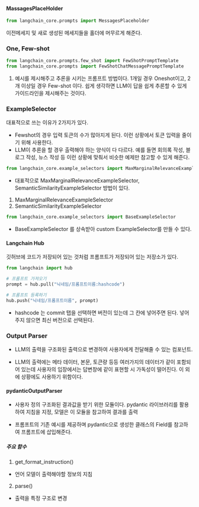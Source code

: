 #### MassagesPlaceHolder

```Python
from langchain_core.prompts import MessagesPlaceholder
```

이전메세지 및 새로 생성된 메세지들을 홀더에 머무르게 해준다.

### One, Few-shot
```Python
from langchain_core.prompts.few_shot import FewShotPromptTemplate
from langchain_core.prompts import FewShotChatMessagePromptTemplate
```

1. 예시를 제시해주고 추론을 시키는 프롬프트 방법이다. 1개일 경우 Oneshot이고, 2개 이상일 경우 Few-shot 이다. 쉽게 생각하면 LLM이 답을 쉽게 추론할 수 있게 가이드라인을 제시해주는 것이다.

### ExampleSelector

대표적으로 쓰는 이유가 2가지가 있다.
*  Fewshot의 경우 입력 토큰의 수가 많아지게 된다. 이런 상황에서 토큰 입력을 줄이기 위해 사용한다.
* LLM이 추론을 할 경우 출력해야 하는 양식이 다 다르다. 예를 들면 회의록 작성, 블로그 작성, 뉴스 작성 등 이런 상황에 맞춰서 비슷한 예제만 참고할 수 있게 해준다.

```Python
from langchain_core.example_selectors import MaxMarginalRelevanceExampleSelector, SemanticSimilarityExampleSelector
```
* 대표적으로 MaxMarginalRelevanceExampleSelector, SemanticSimilarityExampleSelector 방법이 있다.

1. MaxMarginalRelevanceExampleSelector
2. SemanticSimilarityExampleSelector

```Python
from langchain_core.example_selectors import BaseExampleSelector
```
* BaseExampleSelector 를 상속받아 custom ExampleSelector를 만들 수 있다. 


#### Langchain Hub

깃허브에 코드가 저장되어 있는 것처럼 프롬프트가 저장되어 있는 저장소가 있다.
```Python
from langchain import hub

# 프롬프트 가져오기
prompt = hub.pull("닉네임/프롬프트이름:hashcode")

# 프롬프트 등록하기
hub.push("닉네임/프롬프트이름", prompt)
```

- hashcode 는 commit 탭을 선택하면 버전이 있는데 그 칸에 넣어주면 된다. 넣어주지 않으면 최신 버전으로 선택된다.

### Output Parser
- LLM의 출력을 구조화된 출력으로 변경하여 사용자에게 전달해줄 수 있는 컴포넌트.

- LLM의 출력에는 메타 데이터, 본문, 토큰량 등등 여러가지의 데이터가 같이 포함되어 있는데 사용자의 입장에서는 답변창에 같이 표현할 시 가독성이 떨어진다. 이 외에 상황에도 사용하기 위함이다.

#### pydanticOutputParser
- 사용자 정의 구조화된 결과값을 받기 위한 모듈이다. pydantic 라이브러리를 활용하여 지침을 지정, 모델은 이 모듈을 참고하여 결과를 출력

- 프롬프트의 기존 예시를 제공하며 pydantic으로 생성한 클래스의 Field를 참고하여 프롬프트에 삽입해준다.

##### 주요 함수
1. get_format_instruction()
- 언어 모델이 출력해야할 정보의 지침
2. parse()
- 출력을 특정 구조로 변경